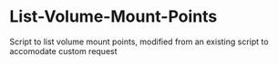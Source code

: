 # List-Volume-Mount-Points


Script to list volume mount points, modified from an existing script to accomodate custom request
